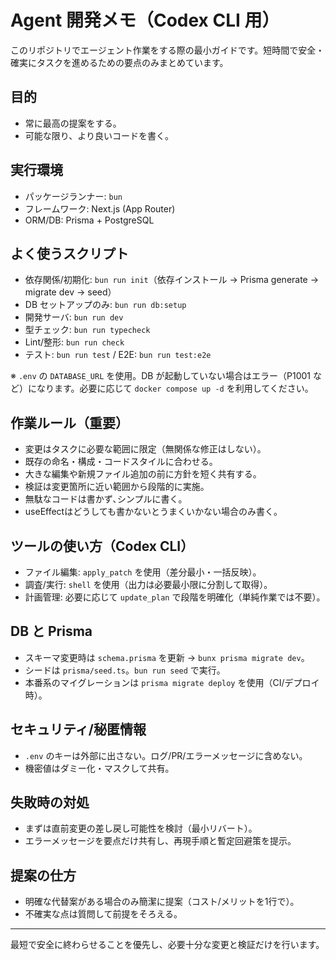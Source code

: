# Agent 開発メモ（Codex CLI 用）

このリポジトリでエージェント作業をする際の最小ガイドです。短時間で安全・確実にタスクを進めるための要点のみまとめています。

## 目的
- 常に最高の提案をする。
- 可能な限り、より良いコードを書く。

## 実行環境
- パッケージランナー: `bun`
- フレームワーク: Next.js (App Router)
- ORM/DB: Prisma + PostgreSQL

## よく使うスクリプト
- 依存関係/初期化: `bun run init`（依存インストール → Prisma generate → migrate dev → seed）
- DB セットアップのみ: `bun run db:setup`
- 開発サーバ: `bun run dev`
- 型チェック: `bun run typecheck`
- Lint/整形: `bun run check`
- テスト: `bun run test` / E2E: `bun run test:e2e`

※ `.env` の `DATABASE_URL` を使用。DB が起動していない場合はエラー（P1001 など）になります。必要に応じて `docker compose up -d` を利用してください。

## 作業ルール（重要）
- 変更はタスクに必要な範囲に限定（無関係な修正はしない）。
- 既存の命名・構成・コードスタイルに合わせる。
- 大きな編集や新規ファイル追加の前に方針を短く共有する。
- 検証は変更箇所に近い範囲から段階的に実施。
- 無駄なコードは書かず､シンプルに書く。
- useEffectはどうしても書かないとうまくいかない場合のみ書く。

## ツールの使い方（Codex CLI）
- ファイル編集: `apply_patch` を使用（差分最小・一括反映）。
- 調査/実行: `shell` を使用（出力は必要最小限に分割して取得）。
- 計画管理: 必要に応じて `update_plan` で段階を明確化（単純作業では不要）。

## DB と Prisma
- スキーマ変更時は `schema.prisma` を更新 → `bunx prisma migrate dev`。
- シードは `prisma/seed.ts`。`bun run seed` で実行。
- 本番系のマイグレーションは `prisma migrate deploy` を使用（CI/デプロイ時）。

## セキュリティ/秘匿情報
- `.env` のキーは外部に出さない。ログ/PR/エラーメッセージに含めない。
- 機密値はダミー化・マスクして共有。

## 失敗時の対処
- まずは直前変更の差し戻し可能性を検討（最小リバート）。
- エラーメッセージを要点だけ共有し、再現手順と暫定回避策を提示。

## 提案の仕方
- 明確な代替案がある場合のみ簡潔に提案（コスト/メリットを1行で）。
- 不確実な点は質問して前提をそろえる。

---
最短で安全に終わらせることを優先し、必要十分な変更と検証だけを行います。
